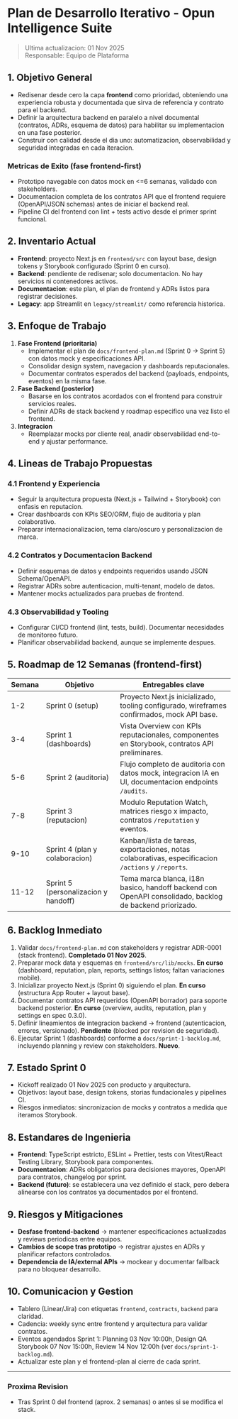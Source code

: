 # Plan de Desarrollo Iterativo - Opun Intelligence Suite

> Ultima actualizacion: 01 Nov 2025  
> Responsable: Equipo de Plataforma

## 1. Objetivo General
- Redisenar desde cero la capa **frontend** como prioridad, obteniendo una experiencia robusta y documentada que sirva de referencia y contrato para el backend.
- Definir la arquitectura backend en paralelo a nivel documental (contratos, ADRs, esquema de datos) para habilitar su implementacion en una fase posterior.
- Construir con calidad desde el dia uno: automatizacion, observabilidad y seguridad integradas en cada iteracion.

### Metricas de Exito (fase frontend-first)
- Prototipo navegable con datos mock en <=6 semanas, validado con stakeholders.
- Documentacion completa de los contratos API que el frontend requiere (OpenAPI/JSON schemas) antes de iniciar el backend real.
- Pipeline CI del frontend con lint + tests activo desde el primer sprint funcional.

## 2. Inventario Actual
- **Frontend**: proyecto Next.js en `frontend/src` con layout base, design tokens y Storybook configurado (Sprint 0 en curso).
- **Backend**: pendiente de redisenar; solo documentacion. No hay servicios ni contenedores activos.
- **Documentacion**: este plan, el plan de frontend y ADRs listos para registrar decisiones.
- **Legacy**: app Streamlit en `legacy/streamlit/` como referencia historica.

## 3. Enfoque de Trabajo
1. **Fase Frontend (prioritaria)**
   - Implementar el plan de `docs/frontend-plan.md` (Sprint 0 -> Sprint 5) con datos mock y especificaciones API.
   - Consolidar design system, navegacion y dashboards reputacionales.
   - Documentar contratos esperados del backend (payloads, endpoints, eventos) en la misma fase.
2. **Fase Backend (posterior)**
   - Basarse en los contratos acordados con el frontend para construir servicios reales.
   - Definir ADRs de stack backend y roadmap especifico una vez listo el frontend.
3. **Integracion**
   - Reemplazar mocks por cliente real, anadir observabilidad end-to-end y ajustar performance.

## 4. Lineas de Trabajo Propuestas

### 4.1 Frontend y Experiencia
- Seguir la arquitectura propuesta (Next.js + Tailwind + Storybook) con enfasis en reputacion.
- Crear dashboards con KPIs SEO/ORM, flujo de auditoria y plan colaborativo.
- Preparar internacionalizacion, tema claro/oscuro y personalizacion de marca.

### 4.2 Contratos y Documentacion Backend
- Definir esquemas de datos y endpoints requeridos usando JSON Schema/OpenAPI.
- Registrar ADRs sobre autenticacion, multi-tenant, modelo de datos.
- Mantener mocks actualizados para pruebas de frontend.

### 4.3 Observabilidad y Tooling
- Configurar CI/CD frontend (lint, tests, build). Documentar necesidades de monitoreo futuro.
- Planificar observabilidad backend, aunque se implemente despues.

## 5. Roadmap de 12 Semanas (frontend-first)
| Semana | Objetivo | Entregables clave |
|--------|----------|-------------------|
| 1-2 | Sprint 0 (setup) | Proyecto Next.js inicializado, tooling configurado, wireframes confirmados, mock API base. |
| 3-4 | Sprint 1 (dashboards) | Vista Overview con KPIs reputacionales, componentes en Storybook, contratos API preliminares. |
| 5-6 | Sprint 2 (auditoria) | Flujo completo de auditoria con datos mock, integracion IA en UI, documentacion endpoints `/audits`. |
| 7-8 | Sprint 3 (reputacion) | Modulo Reputation Watch, matrices riesgo x impacto, contratos `/reputation` y eventos. |
| 9-10 | Sprint 4 (plan y colaboracion) | Kanban/lista de tareas, exportaciones, notas colaborativas, especificacion `/actions` y `/reports`. |
| 11-12 | Sprint 5 (personalizacion y handoff) | Tema marca blanca, i18n basico, handoff backend con OpenAPI consolidado, backlog de backend priorizado. |

## 6. Backlog Inmediato
1. Validar `docs/frontend-plan.md` con stakeholders y registrar ADR-0001 (stack frontend). **Completado 01 Nov 2025**.
2. Preparar mock data y esquemas en `frontend/src/lib/mocks`. **En curso** (dashboard, reputation, plan, reports, settings listos; faltan variaciones mobile).
3. Inicializar proyecto Next.js (Sprint 0) siguiendo el plan. **En curso** (estructura App Router + layout base).
4. Documentar contratos API requeridos (OpenAPI borrador) para soporte backend posterior. **En curso** (overview, audits, reputation, plan y settings en spec 0.3.0).
5. Definir lineamientos de integracion backend -> frontend (autenticacion, errores, versionado). **Pendiente** (blocked por revision de seguridad).
6. Ejecutar Sprint 1 (dashboards) conforme a `docs/sprint-1-backlog.md`, incluyendo planning y review con stakeholders. **Nuevo**.

## 7. Estado Sprint 0
- Kickoff realizado 01 Nov 2025 con producto y arquitectura.
- Objetivos: layout base, design tokens, storias fundacionales y pipelines CI.
- Riesgos inmediatos: sincronizacion de mocks y contratos a medida que iteramos Storybook.

## 8. Estandares de Ingenieria
- **Frontend**: TypeScript estricto, ESLint + Prettier, tests con Vitest/React Testing Library, Storybook para componentes.
- **Documentacion**: ADRs obligatorios para decisiones mayores, OpenAPI para contratos, changelog por sprint.
- **Backend (futuro)**: se establecera una vez definido el stack, pero debera alinearse con los contratos ya documentados por el frontend.

## 9. Riesgos y Mitigaciones
- **Desfase frontend-backend** -> mantener especificaciones actualizadas y reviews periodicas entre equipos.
- **Cambios de scope tras prototipo** -> registrar ajustes en ADRs y planificar refactors controlados.
- **Dependencia de IA/external APIs** -> mockear y documentar fallback para no bloquear desarrollo.

## 10. Comunicacion y Gestion
- Tablero (Linear/Jira) con etiquetas `frontend`, `contracts`, `backend` para claridad.
- Cadencia: weekly sync entre frontend y arquitectura para validar contratos.
- Eventos agendados Sprint 1: Planning 03 Nov 10:00h, Design QA Storybook 07 Nov 15:00h, Review 14 Nov 12:00h (ver `docs/sprint-1-backlog.md`).
- Actualizar este plan y el frontend-plan al cierre de cada sprint.

---

### Proxima Revision
- Tras Sprint 0 del frontend (aprox. 2 semanas) o antes si se modifica el stack.
